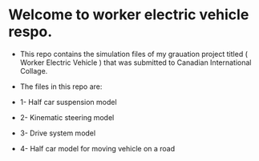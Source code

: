 Welcome to worker electric vehicle respo.
===========================================
- This repo contains the simulation files of my grauation project titled ( Worker Electric Vehicle ) that was submitted to Canadian International Collage.
- The files in this repo are:
  
-  1- Half car suspension model
-  2- Kinematic steering model
-  3- Drive system model
-  4- Half car model for moving vehicle on a road
